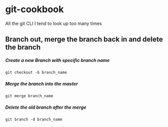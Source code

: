# git-cookbook
All the git CLI I tend to look up too many times

## Branch out, merge the branch back in and delete the branch

##### Create a new Branch with specific branch name
`git checkout -b branch_name`

##### Merge the branch into the master
`git merge branch_name`

##### Delete the old branch after the merge
`git branch -d branch_name`
